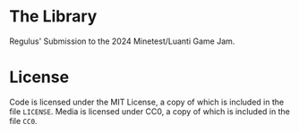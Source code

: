 # The Library
Regulus' Submission to the 2024 Minetest/Luanti Game Jam.

# License
Code is licensed under the MIT License, a copy of which is included in the file `LICENSE`.
Media is licensed under CC0, a copy of which is included in the file `CC0`.